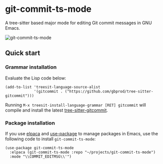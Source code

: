 # git-commit-ts-mode

A tree-sitter based major mode for editing Git commit messages in GNU Emacs.

![git-commit-ts-mode](https://github.com/danilshvalov/git-commit-ts-mode/assets/57654917/b5292190-651d-4794-abe1-6ac9702142ec)

## Quick start

### Grammar installation

Evaluate the Lisp code below:

```elisp
(add-to-list 'treesit-language-source-alist
             '(gitcommit . ("https://github.com/gbprod/tree-sitter-gitcommit")))
```

Running `M-x treesit-install-language-grammar [RET] gitcommit` will compile and
install the latest [tree-sitter-gitcommit](https://github.com/gbprod/tree-sitter-gitcommit).

### Package installation

If you use [elpaca](https://github.com/progfolio/elpaca) and [use-package](https://github.com/jwiegley/use-package) to manage packages in Emacs, use the following
code to install `git-commit-ts-mode`:

```elisp
(use-package git-commit-ts-mode
  :elpaca (git-commit-ts-mode :repo "~/projects/git-commit-ts-mode")
  :mode "\\COMMIT_EDITMSG\\'")
```
